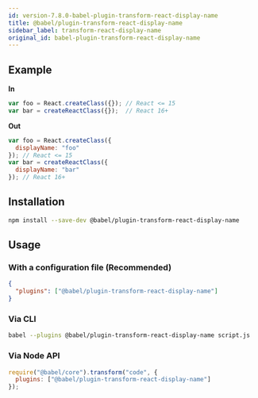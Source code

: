 ```yaml
---
id: version-7.8.0-babel-plugin-transform-react-display-name
title: @babel/plugin-transform-react-display-name
sidebar_label: transform-react-display-name
original_id: babel-plugin-transform-react-display-name
---
```


## Example

**In**

```js
var foo = React.createClass({}); // React <= 15
var bar = createReactClass({});  // React 16+
```

**Out**

```js
var foo = React.createClass({
  displayName: "foo"
}); // React <= 15
var bar = createReactClass({
  displayName: "bar"
}); // React 16+
```

## Installation

```sh
npm install --save-dev @babel/plugin-transform-react-display-name
```

## Usage

### With a configuration file (Recommended)

```json
{
  "plugins": ["@babel/plugin-transform-react-display-name"]
}
```

### Via CLI

```sh
babel --plugins @babel/plugin-transform-react-display-name script.js
```

### Via Node API

```javascript
require("@babel/core").transform("code", {
  plugins: ["@babel/plugin-transform-react-display-name"]
});
```

